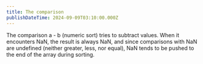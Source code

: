 ```yaml
---
title: The comparison
publishDateTime: 2024-09-09T03:10:00.000Z
---
```

The comparison a - b (numeric sort) tries to subtract values. When it encounters NaN, the result is always NaN, and since comparisons with NaN are undefined (neither greater, less, nor equal), NaN tends to be pushed to the end of the array during sorting.